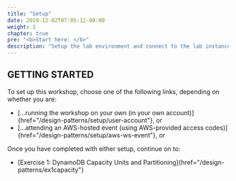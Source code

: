 ```yaml
---
title: "Setup"
date: 2019-12-02T07:05:12-08:00
weight: 1
chapter: true
pre: "<b>Start here: </b>"
description: "Setup the lab environment and connect to the lab instance on Amazon EC2."
---
```


## GETTING STARTED

To set up this workshop, choose one of the following links, depending on whether you are:
- […running the workshop on your own (in your own account)]{href="/design-patterns/setup/user-account"}, or
- […attending an AWS-hosted event (using AWS-provided access codes)]{href="/design-patterns/setup/aws-ws-event"}, or

Once you have completed with either setup, continue on to:
- [Exercise 1: DynamoDB Capacity Units and Partitioning]{href="/design-patterns/ex1capacity"}
